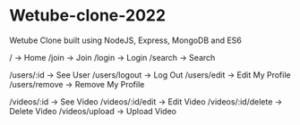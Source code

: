 # Wetube-clone-2022

Wetube Clone built using NodeJS, Express, MongoDB and ES6

<!-- users에 join login을 넣기 보단, 약간의 예외를 둬서 보기 깔끔하도록 -->
<!-- GLOBAL ROUTER -->

/ -> Home
/join -> Join
/login -> Login
/search -> Search

<!-- USERS ROUTER -->

/users/:id -> See User
/users/logout -> Log Out
/users/edit -> Edit My Profile
/users/remove -> Remove My Profile

<!-- VIDEOS ROUTER -->

/videos/:id -> See Video
/videos/:id/edit -> Edit Video
/videos/:id/delete -> Delete Video
/videos/upload -> Upload Video

<!-- /videos/comments -> Comment on a video -->
<!-- comment는 나중에 -->
